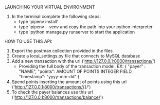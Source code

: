 LAUNCHING YOUR VIRTUAL ENVIRONMENT 
1. In the terminal complete the following steps: 
    - type 'pipenv install'
    - type 'pipenv --venv and copy the path into your python interpreter
    - type 'python manage.py runserver to start the application

HOW TO USE THIS API:
1. Export the postman collection provided in the files
2. Create a local_settings.py file that connects to MySQL database
3. Add a new transaction with the url  ('http://127.0.0.1:8000/transactions/')
    - Providing the full body of the transaction model:
      EX: 
    {
        "payer" : "NAME",
        "points": AMOUNT OF POINTS INTEGER FIELD,
        "timestamp": "yyyy-mm-dd"
    }
4. Spend points inserting the amount of points using this url  ('http://127.0.0.1:8000/transactions/{<NUMBER-OF-POINTS-HERE>}/')
5. To check the payer balances use this url ('http://127.0.0.1:8000/transactions/balance/')

